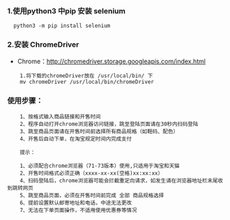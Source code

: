 ### 1.使用python3 中pip 安装 selenium 
```text
  python3 -m pip install selenium

```
### 2.安装 ChromeDriver  
- Chrome：http://chromedriver.storage.googleapis.com/index.html

```text
    1.将下载的chromeDriver放在 /usr/local/bin/ 下
    mv chromeDriver /usr/local/bin/chromeDriver
```

### 使用步骤：
```text
    1、按格式输入商品链接和开售时间
    2、程序自动打开chrome浏览器访问链接，跳至登陆页面请在30秒内扫码登陆
    3、跳至商品页面请在开售时间前选择所有商品规格（如鞋码、配色）
    4、开售后自动下单，在淘宝规定时间内完成支付
    
    提示：
    
    1、必须配合chrome浏览器（71-73版本）使用,只适用于淘宝和天猫
    2、开售时间格式必须正确（xxxx-xx-xx(空格)xx:xx:xx）
    4、扫码登陆后，chrome浏览器可能会拦截重定向请求，如发生请在浏览器地址栏末尾收到跳转网页
    5、跳至商品页面，必须在开售时间前完成 全部 商品规格选择
    6、提前设置默认邮寄地址和电话，中途无法更改
    7、无法在下单页面操作，不适用使用优惠券等情况
```